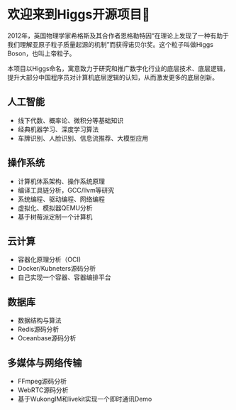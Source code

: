 # 欢迎来到Higgs开源项目👋

2012年，英国物理学家希格斯及其合作者恩格勒特因“在理论上发现了一种有助于我们理解亚原子粒子质量起源的机制”而获得诺贝尔奖。这个粒子叫做Higgs Boson，也叫上帝粒子。

本项目以Higgs命名，寓意致力于研究和推广数字化行业的底层技术、底层逻辑，提升大部分中国程序员对计算机底层逻辑的认知，从而激发更多的底层创新。
  
## 人工智能
- 线下代数、概率论、微积分等基础知识
- 经典机器学习、深度学习算法
- 车牌识别、人脸识别、信息流推荐、大模型应用
    
## 操作系统
- 计算机体系架构、操作系统原理
- 编译工具链分析，GCC/llvm等研究
- 系统编程、驱动编程、网络编程
- 虚拟化、模拟器QEMU分析
- 基于树莓派定制一个计算机
    
## 云计算
- 容器化原理分析（OCI)
- Docker/Kubneters源码分析
- 自己实现一个容器、容器编排平台
    
## 数据库
- 数据结构与算法
- Redis源码分析
- Oceanbase源码分析

## 多媒体与网络传输
- FFmpeg源码分析
- WebRTC源码分析
- 基于WukongIM和livekit实现一个即时通讯Demo
